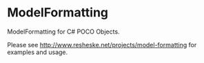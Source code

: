 ModelFormatting
===============

ModelFormatting for C# POCO Objects.

Please see http://www.resheske.net/projects/model-formatting for examples and usage.
